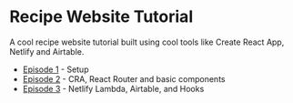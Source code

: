 # Recipe Website Tutorial

A cool recipe website tutorial built using cool tools like Create React App, Netlify and Airtable.

- [Episode 1](/0/README.md) - Setup
- [Episode 2](/1/README.md) - CRA, React Router and basic components
- [Episode 3](/2/README.md) - Netlify Lambda, Airtable, and Hooks

